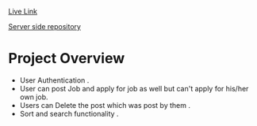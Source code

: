 

[Live Link](https://6574322562d11542856ab66b--curious-yeot-745fd0.netlify.app/)

[Server side repository](https://github.com/Jiniahossen/Jobpin-server-side)



# Project Overview

- User Authentication .
- User can post Job and apply for job as well but can't apply for his/her own job.
- Users can Delete the post which was post by them .
- Sort and search functionality .